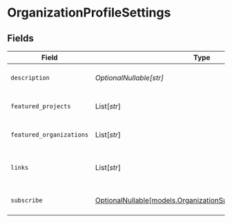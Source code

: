 # OrganizationProfileSettings


## Fields

| Field                                                                                                              | Type                                                                                                               | Required                                                                                                           | Description                                                                                                        |
| ------------------------------------------------------------------------------------------------------------------ | ------------------------------------------------------------------------------------------------------------------ | ------------------------------------------------------------------------------------------------------------------ | ------------------------------------------------------------------------------------------------------------------ |
| `description`                                                                                                      | *OptionalNullable[str]*                                                                                            | :heavy_minus_sign:                                                                                                 | A description of the organization                                                                                  |
| `featured_projects`                                                                                                | List[*str*]                                                                                                        | :heavy_minus_sign:                                                                                                 | A list of featured projects                                                                                        |
| `featured_organizations`                                                                                           | List[*str*]                                                                                                        | :heavy_minus_sign:                                                                                                 | A list of featured organizations                                                                                   |
| `links`                                                                                                            | List[*str*]                                                                                                        | :heavy_minus_sign:                                                                                                 | A list of links associated with the organization                                                                   |
| `subscribe`                                                                                                        | [OptionalNullable[models.OrganizationSubscribePromoteSettings]](../models/organizationsubscribepromotesettings.md) | :heavy_minus_sign:                                                                                                 | Subscription promotion settings                                                                                    |